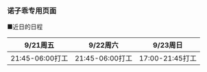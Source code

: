 ### 诺子乖专用页面
■近日的日程

|9/21周五|9/22周六|9/23周日|
----|----|----  
|21:45-06:00打工|21:45-06:00打工|17:00-21:45打工|
